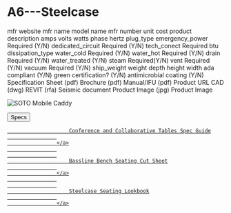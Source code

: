 # A6---Steelcase


mfr website
mfr name
model name
mfr number
unit cost
product description
amps
volts
watts
phase
hertz
plug_type
emergency_power Required (Y/N)
dedicated_circuit Required (Y/N)
tech_conect Required
btu 
dissipation_type
water_cold Required (Y/N)
water_hot  Required (Y/N)
drain Required (Y/N)
water_treated (Y/N)
steam  Required(Y/N)
vent  Required (Y/N)
vacuum Required (Y/N)
ship_weight
weight
depth
height
width
ada compliant (Y/N)
green certification? (Y/N)
antimicrobial coating (Y/N)
Specification Sheet (pdf)
Brochure (pdf)
Manual/IFU (pdf)
Product URL
CAD (dwg)
REVIT (rfa)
Seismic document
Product Image (jpg)
Product Image



<img class="slide__image t_masthead_ow" alt="SOTO Mobile Caddy" src="https://steelcase-res.cloudinary.com/image/upload/t_masthead_ow/q_auto,f_auto,h_656,w_1166/v1602800435/15-0012972.jpg" sizes="(min-width: 1260px) 1260px, 100vw" srcset="https://steelcase-res.cloudinary.com/image/upload/t_masthead_ow/q_auto,f_auto,h_1350,w_2400/v1602800435/15-0012972.jpg 2400w 1350h, 
https://steelcase-res.cloudinary.com/image/upload/t_masthead_ow/q_auto,f_auto,h_900,w_1600/v1602800435/15-0012972.jpg 1600w 900h, 
https://steelcase-res.cloudinary.com/image/upload/t_masthead_ow/q_auto,f_auto,h_656,w_1166/v1602800435/15-0012972.jpg 1166w 656h, 
https://steelcase-res.cloudinary.com/image/upload/t_masthead_ow/q_auto,f_auto,h_450,w_800/v1602800435/15-0012972.jpg 800w 450h, 
https://steelcase-res.cloudinary.com/image/upload/t_masthead_ow/q_auto,f_auto,h_270,w_480/v1602800435/15-0012972.jpg 480w 270h">



<button type="button" class="drawer-button drawer-button--main focus-within" data-drawer-type="drawer_main" data-drawer-name="specifications">
						<i class="icon icon-specifications main-drawer-icon"></i>
						Specs						<i class="icon icon-triangle-down"></i>
					</button>


<a class="si-view-pdf focus-within" rel="noopener" target="_blank" href="https://www.steelcase.com/resources/documents/steelcase-seating-lookbook" title="Steelcase Seating Lookbook" data-asset-type="pdf">


<a class="si-view-pdf focus-within" rel="noopener" target="_blank" href="https://www.steelcase.com/resources/documents/bassline-bench-seating-cut-sheet" title="Bassline Bench Seating Cut Sheet" data-asset-type="pdf">




<a class="si-view-pdf focus-within" rel="noopener" target="_blank" href="https://www.steelcase.com/resources/documents/conference-and-collaborative-tables-spec-guide" title="Conference and Collaborative Tables Spec Guide" data-asset-type="pdf">
					
					
						Conference and Collaborative Tables Spec Guide
					
					</a>
					
					
						Bassline Bench Seating Cut Sheet
					
					</a>
					
					
						Steelcase Seating Lookbook
					
					</a>



